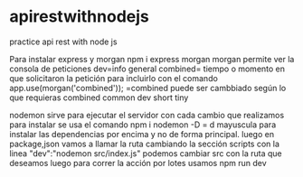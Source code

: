 # apirestwithnodejs
practice api rest with node js

Para instalar express y morgan
npm i express morgan
morgan permite ver la consola de peticiones
dev=info general
combined= tiempo o momento en que solicitaron la petición
para incluirlo
con el comando
app.use(morgan('combined')); =combined puede ser cambbiado según lo que requieras
combined
common
dev
short
tiny

nodemon
sirve para ejecutar el servidor con cada cambio que realizamos
para instalar se usa el comando npm i nodemon -D = d mayuscula para instalar las dependencias por encima y no de forma principal.
luego en package,json vamos a llamar la ruta cambiando la sección scripts con la linea
"dev":"nodemon src/index.js"
podemos cambiar src con la ruta que deseamos
luego para correr la acción por lotes usamos
npm run dev


